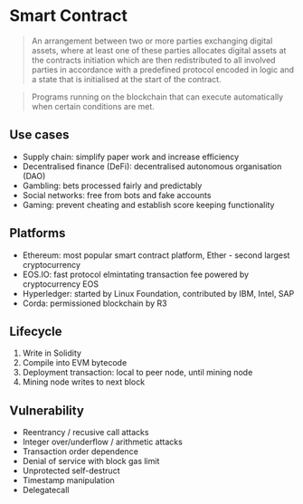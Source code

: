 # Smart Contract

> An arrangement between two or more parties exchanging digital assets, where at least one of these parties allocates digital assets at the contracts initiation which are then redistributed to all involved parties in accordance with a predefined protocol encoded in logic and a state that is initialised at the start of the contract.

> Programs running on the blockchain that can execute automatically when certain conditions are met.

## Use cases

* Supply chain: simplify paper work and increase efficiency
* Decentralised finance (DeFi): decentralised autonomous organisation (DAO)
* Gambling: bets processed fairly and predictably
* Social networks: free from bots and fake accounts
* Gaming: prevent cheating and establish score keeping functionality

## Platforms

* Ethereum: most popular smart contract platform, Ether - second largest cryptocurrency
* EOS.IO: fast protocol elmintating transaction fee powered by cryptocurrency EOS
* Hyperledger: started by Linux Foundation, contributed by IBM, Intel, SAP
* Corda: permissioned blockchain by R3

## Lifecycle

1. Write in Solidity
2. Compile into EVM bytecode
3. Deployment transaction: local to peer node, until mining node
4. Mining node writes to next block

## Vulnerability

* Reentrancy / recusive call attacks
* Integer over/underflow / arithmetic attacks
* Transaction order dependence
* Denial of service with block gas limit
* Unprotected self-destruct
* Timestamp manipulation
* Delegatecall
